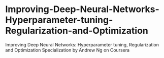 # Improving-Deep-Neural-Networks-Hyperparameter-tuning-Regularization-and-Optimization
Improving Deep Neural Networks: Hyperparameter tuning, Regularization and Optimization Specialization by Andrew Ng on Coursera
